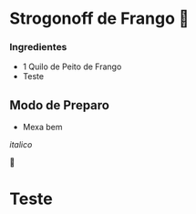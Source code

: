 # Strogonoff de Frango :chicken:

### Ingredientes

- 1 Quilo de Peito de Frango
- Teste

## Modo de Preparo

- Mexa bem







_italico_

:baby:

# Teste

